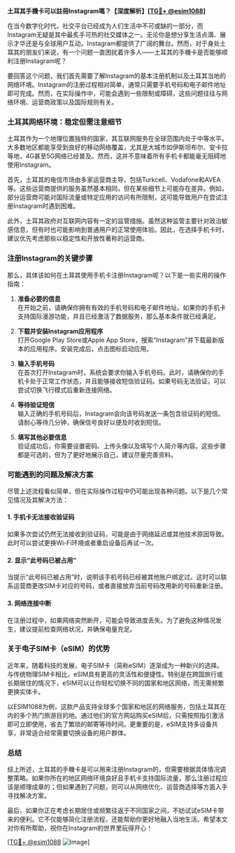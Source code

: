 **土耳其手機卡可以註冊Instagram嗎？【深度解析】[[TG💪+ @esim1088](https://t.me/s/esim1088)]**

在当今数字化时代，社交平台已经成为人们生活中不可或缺的一部分，而Instagram无疑是其中最炙手可热的社交媒体之一。无论你是想分享生活点滴、展示才华还是与全球用户互动，Instagram都提供了广阔的舞台。然而，对于身处土耳其的朋友们来说，有一个问题一直困扰着许多人——土耳其的手機卡是否能够顺利注册Instagram呢？

要回答这个问题，我们首先需要了解Instagram的基本注册机制以及土耳其当地的网络环境。Instagram的注册过程相对简单，通常只需要手机号码和电子邮件地址即可完成。然而，在实际操作中，可能会遇到一些限制或障碍，这些问题往往与网络环境、运营商政策以及国际规则有关。

### 土耳其网络环境：稳定但需注意细节

土耳其作为一个地理位置独特的国家，其互联网服务在全球范围内处于中等水平。大多数地区都能享受到良好的移动网络覆盖，尤其是大城市如伊斯坦布尔、安卡拉等地，4G甚至5G网络已经普及。然而，这并不意味着所有手机卡都能毫无阻碍地使用Instagram。

首先，土耳其的电信市场由多家运营商主导，包括Turkcell、Vodafone和AVEA等。这些运营商提供的服务虽然基本相同，但在某些细节上可能存在差异。例如，部分运营商可能对国际流量或特定应用的访问有所限制，这可能导致用户在尝试注册Instagram时遇到困难。

此外，土耳其政府对互联网内容有一定的监管措施。虽然这种监管主要针对政治敏感信息，但有时也可能影响到普通用户的正常使用体验。因此，在选择手机卡时，建议优先考虑那些以稳定性和开放性著称的运营商。

### 注册Instagram的关键步骤

那么，具体该如何在土耳其使用手机卡注册Instagram呢？以下是一些实用的操作指南：

1. **准备必要的信息**  
   在开始之前，请确保你拥有有效的手机号码和电子邮件地址。如果你的手机卡支持国际漫游功能，并且已经激活了数据服务，那么基本条件就已经满足。

2. **下载并安装Instagram应用程序**  
   打开Google Play Store或Apple App Store，搜索“Instagram”并下载最新版本的应用程序。安装完成后，点击图标启动应用。

3. **输入手机号码**  
   在首次打开Instagram时，系统会要求你输入手机号码。此时，请确保你的手机卡处于正常工作状态，并且能够接收短信验证码。如果号码无法验证，可以尝试切换飞行模式后重新连接网络。

4. **等待验证短信**  
   输入正确的手机号码后，Instagram会向该号码发送一条包含验证码的短信。请耐心等待几分钟，确保信号良好以便及时收到短信。

5. **填写其他必要信息**  
   验证成功后，你需要设置密码、上传头像以及填写个人简介等内容。这些步骤都是可选的，但为了更好地展示自己，建议尽量完善资料。

### 可能遇到的问题及解决方案

尽管上述流程看似简单，但在实际操作过程中仍可能出现各种问题。以下是几个常见情况及其解决方法：

#### 1. 手机卡无法接收验证码  
   如果多次尝试仍然无法接收到验证码，可能是由于网络延迟或其他技术原因导致。此时可以尝试更换Wi-Fi环境或者重启设备后再试一次。

#### 2. 显示“此号码已被占用”  
   当提示“此号码已被占用”时，说明该手机号码已经被其他账户绑定过。这时可以联系运营商更改SIM卡对应的号码，或者直接放弃当前号码改用新的号码重新注册。

#### 3. 网络连接中断  
   在注册过程中，如果网络突然断开，可能会导致进度丢失。为了避免这种情况发生，建议提前检查网络状况，并确保电量充足。

### 关于电子SIM卡（eSIM）的优势

近年来，随着科技的发展，电子SIM卡（简称eSIM）逐渐成为一种新兴的选择。与传统物理SIM卡相比，eSIM具有更高的灵活性和便捷性。特别是在跨国旅行或长期居住的情况下，eSIM可以让你轻松切换不同的国家和地区网络，而无需频繁更换实体卡。

以ESIM1088为例，这款产品支持全球多个国家和地区的网络服务，包括土耳其在内的多个热门旅游目的地。通过他们的官方网站购买eSIM后，只需按照指引激活即可立即使用，省去了繁琐的邮寄等待时间。更重要的是，eSIM支持多设备共享，非常适合经常需要切换设备的用户群体。

### 总结

综上所述，土耳其的手機卡是可以用来注册Instagram的，但需要根据具体情况调整策略。如果你所在的地区网络环境良好且手机卡支持国际流量，那么注册过程应该是顺理成章的；但如果遇到了问题，则可以从网络优化、运营商选择等方面入手寻找解决方案。

最后，如果你正在考虑长期居住或频繁往返于不同国家之间，不妨试试eSIM卡带来的便利。它不仅能够简化注册流程，还能帮助你更好地融入当地生活。希望本文对你有所帮助，祝你在Instagram的世界里玩得开心！

[[TG💪+ @esim1088](https://t.me/s/esim1088) ![Image](https://i.postimg.cc/4NQfJmqS/Snipaste-2025-05-13-00-14-12.png)]